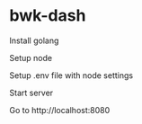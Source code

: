 # bwk-dash

Install golang

Setup node

Setup .env file with node settings

Start server

Go to http://localhost:8080